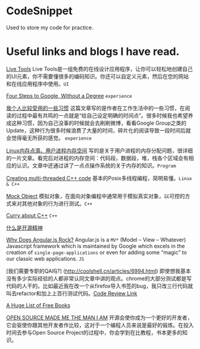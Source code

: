 CodeSnippet
===========

Used to store my code for practice.

Useful links and blogs I have read.
===========

[Live Tools](http://livetools.uiparade.com/index.html)
Live Tools是一组免费的在线设计应用程序，让你可以轻松地创建自己的UI元素，你不需要懂很多的编码知识。你还可以自定义元素，然后在您的网站和在线应用程序中使用。`UI`

[Four Steps to Google, Without a Degree](https://medium.com/this-happened-to-me/8f381aa6bd5e) `experience`

[我个人比较受用的一些习惯](http://www.luanxiang.org/blog/archives/979.html) 
这篇文章写的是作者在工作生活中的一些习惯，在阅读的过程中最有共鸣的一点就是“给自己设定明确的时间点”。很多时候我也希望养成这种习惯，因为自己没事的时候就会去刷刷微博，看看Google Group之类的Update，这种行为很多时候浪费了大量的时间，碎片化的阅读导致一段时间后就会觉得毫无所获的感觉。 `experience`

[Linux内存点滴，用户进程内存空间](http://www.perfgeeks.com/?p=770)
写的是关于用户进程的内存分配问题，很详细的一片文章。看完后对进程的内存空间：代码段，数据段，堆，栈各个区域会有相应的认识。文章中还通过讲了一点点操作系统的关于内存的知识。`Program`

[Creating multi-threaded C++ code](http://codebase.eu/tutorial/posix-threads-c/)
基本的Posix多线程编程，简明易懂。`Linux & C++`

[Mock Object](http://en.wikipedia.org/wiki/Mock_object)
模拟对象，在面向对象编程中通常用于模拟真实对象，以可控的方式来对其他对象的行为进行测试。`C++`

[Curry about C++](http://stackoverflow.com/questions/152005/how-can-currying-be-done-in-c) `C++`

[什么是开源精神](https://github.com/lifesinger/lifesinger.github.com/issues/167)

[Why Does Angular.js Rock?](http://angular-tips.com/blog/2013/08/why-does-angular-dot-js-rock/) 
Angular.js is a `MV*` (Model – View – Whatever) Javascript framework which is maintained by Google which excels in the creation of `single-page-applications` or even for adding some “magic” to our classic web applications.  `JS` 

[我们需要专职的QA吗?] (http://coolshell.cn/articles/6994.html)
即使想我基本没有多少实际经验的人都非常认同文章中讲的观点。chrome的大部分测试都是写代码的人干的。比如最近我在改一个从firefox导入书签的bug，我只改三行代码就叫去refactor和加上上百行测试代码。[Code Review Link](https://codereview.chromium.org/22408007)

[A Huge List of Free Books](http://programming-motherfucker.com/become.html)

[OPEN SOURCE MADE ME THE MAN I AM](http://cubiq.org/open-source-made-me-the-man-i-am)
开源会使你成为一个更好的开发者，它会驱使你跟其他开发者作比较，这对于一个编程人员来说是最好的锻炼。在投入时间去参与Open Source Project的过程中，你会学到在比教程，书本更多的知识。
